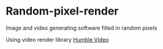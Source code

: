 # Random-pixel-render
Image and video generating software filled in random pixels

Using video render library [Humble Video](https://github.com/artclarke/humble-video)
